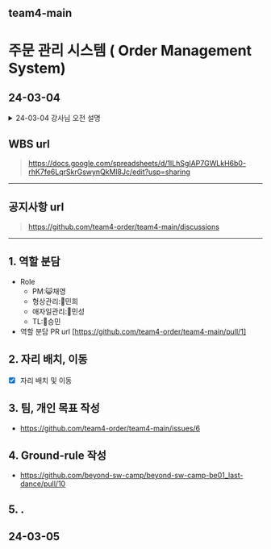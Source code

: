 ## team4-main

# 주문 관리 시스템 ( Order Management System)

## 24-03-04

<details>
    <summary>24-03-04 강사님 오전 설명</summary>

```
* wbs 작성
 - 일정이 바뀔 때 마다, 지속적인 수정 및 회고
 - versioning을 통해서 여러 가지 버전들을 관리. (대안 = 다른 버전)
 - code랑 매치될 수 있게. 버전을 관리한다. 

* refactoring.
 - ...?
```

</details>

## WBS url

> https://docs.google.com/spreadsheets/d/1lLhSgIAP7GWLkH6b0-rhK7fe6LqrSkrGswynQkMl8Jc/edit?usp=sharing

------

## 공지사항 url

> https://github.com/team4-order/team4-main/discussions
------
## 1. 역할 분담
- Role 
    - PM:😺채영 
    - 형상관리:🦔민희 
    - 애자일관리:🐯민성 
    - TL:🐹승민
- 역할 분담 PR url [https://github.com/team4-order/team4-main/pull/1]



## 2. 자리 배치, 이동
- [x] 자리 배치 및 이동
      
## 3. 팀, 개인 목표 작성
- https://github.com/team4-order/team4-main/issues/6

## 4. Ground-rule 작성
- https://github.com/beyond-sw-camp/beyond-sw-camp-be01_last-dance/pull/10

## 5. .

## 24-03-05 
